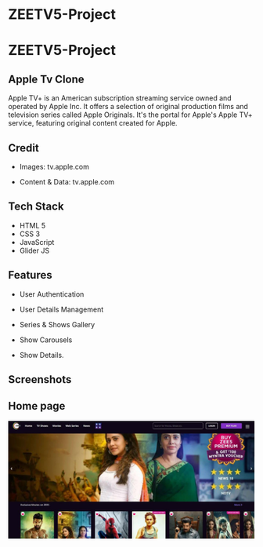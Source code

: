 # ZEETV5-Project

# ZEETV5-Project

Apple Tv Clone
-------------------------------------------------------------
Apple TV+ is an American subscription streaming service owned and operated by Apple Inc. It offers a selection of original production films and television series called Apple Originals. It's the portal for Apple's Apple TV+ service, featuring original content created for Apple.


## Credit

- Images: tv.apple.com

- Content & Data: tv.apple.com
## Tech Stack

- HTML 5
- CSS 3
- JavaScript
- Glider JS


## Features
- User Authentication

- User Details Management

- Series & Shows Gallery

- Show Carousels

- Show Details.


## Screenshots

## Home page

![App Screenshot](home.jpg)

